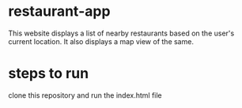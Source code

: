 # restaurant-app
This website displays a list of nearby restaurants based on the user's current location. It also displays a map view of the same.

# steps to run
clone this repository and run the index.html file
